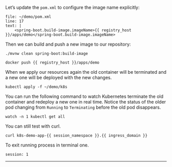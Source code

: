 

Let’s update the `pom.xml` to configure the image name explicitly:


```editor:insert-lines-before-line
file: ~/demo/pom.xml
line: 17
text: |
	<spring-boot.build-image.imageName>{{ registry_host }}/apps/demo</spring-boot.build-image.imageName>
```


Then we can build and push a new image to our repository:


```execute-1
./mvnw clean spring-boot:build-image
```

```execute-1
docker push {{ registry_host }}/apps/demo
```


When we apply our resources again the old container will be terminated and a new one will be deployed with the new changes.
```execute-1
kubectl apply -f ~/demo/k8s
```


You can run the following command to watch Kubernetes terminate the old container and redeploy a new one in real time. Notice the status of the older pod changing from `Running` to `Terminating` before the old pod disappears.
```execute-1
watch -n 1 kubectl get all
```

You can still test with curl.
```execute-2
curl k8s-demo-app-{{ session_namespace }}.{{ ingress_domain }}
```


To exit running process in terminal one.
```terminal:interrupt
session: 1
```

---